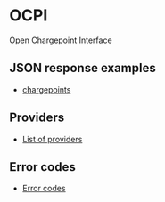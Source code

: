 OCPI
====

Open Chargepoint Interface

JSON response examples
----------------------

* [chargepoints](https://github.com/ocpi/OCPI/blob/Development/ocpi/chargepoints.md)

Providers
---------

* [List of providers](https://github.com/ocpi/OCPI/blob/Development/ocpi/providers.md)

Error codes
-----------

* [Error codes](https://github.com/ocpi/OCPI/blob/Development/error_codes.md)
